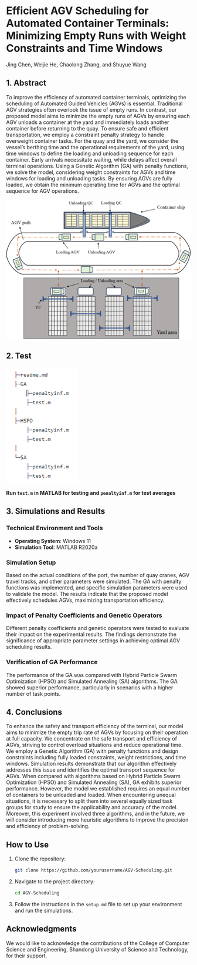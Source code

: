 
# Efficient AGV Scheduling for Automated Container Terminals: Minimizing Empty Runs with Weight Constraints and Time Windows

Jing Chen, Weijie He, Chaolong Zhang, and Shuyue Wang

## 1. Abstract

To improve the efficiency of automated container terminals, optimizing the scheduling of Automated Guided Vehicles (AGVs) is essential. Traditional AGV strategies often overlook the issue of empty runs. In contrast, our proposed model aims to minimize the empty runs of AGVs by ensuring each AGV unloads a container at the yard and immediately loads another container before returning to the quay. To ensure safe and efficient transportation, we employ a constraint penalty strategy to handle overweight container tasks. For the quay and the yard, we consider the vessel’s berthing time and the operational requirements of the yard, using time windows to define the loading and unloading sequence for each container. Early arrivals necessitate waiting, while delays affect overall terminal operations. Using a Genetic Algorithm (GA) with penalty functions, we solve the model, considering weight constraints for AGVs and time windows for loading and unloading tasks. By ensuring AGVs are fully loaded, we obtain the minimum operating time for AGVs and the optimal sequence for AGV operations.

<div style="text-align: center;">
    <img src="./graphs/Figure1.png" alt="AGV Workflow" width="600"/>
</div>

## 2. Test

![Simulation Results](./graphs/002.png)

**Run `test.m` in MATLAB for testing and `penaltyinf.m` for test averages**

## 3. Simulations and Results

### Technical Environment and Tools

- **Operating System**: Windows 11
- **Simulation Tool**: MATLAB R2020a

### Simulation Setup

Based on the actual conditions of the port, the number of quay cranes, AGV travel tracks, and other parameters were simulated. The GA with penalty functions was implemented, and specific simulation parameters were used to validate the model. The results indicate that the proposed model effectively schedules AGVs, maximizing transportation efficiency.

### Impact of Penalty Coefficients and Genetic Operators

Different penalty coefficients and genetic operators were tested to evaluate their impact on the experimental results. The findings demonstrate the significance of appropriate parameter settings in achieving optimal AGV scheduling results.

### Verification of GA Performance

The performance of the GA was compared with Hybrid Particle Swarm Optimization (HPSO) and Simulated Annealing (SA) algorithms. The GA showed superior performance, particularly in scenarios with a higher number of task points.

## 4. Conclusions

To enhance the safety and transport efficiency of the terminal, our model aims to minimize the empty trip rate of AGVs by focusing on their operation at full capacity. We concentrate on the safe transport and efficiency of AGVs, striving to control overload situations and reduce operational time. We employ a Genetic Algorithm (GA) with penalty functions and design constraints including fully loaded constraints, weight restrictions, and time windows. Simulation results demonstrate that our algorithm effectively addresses this issue and identifies the optimal transport sequence for AGVs. When compared with algorithms based on Hybrid Particle Swarm Optimization (HPSO) and Simulated Annealing (SA), GA exhibits superior performance. However, the model we established requires an equal number of containers to be unloaded and loaded. When encountering unequal situations, it is necessary to split them into several equally sized task groups for study to ensure the applicability and accuracy of the model. Moreover, this experiment involved three algorithms, and in the future, we will consider introducing more heuristic algorithms to improve the precision and efficiency of problem-solving.

## How to Use

1. Clone the repository:
   ```bash
   git clone https://github.com/yourusername/AGV-Scheduling.git
   ```
2. Navigate to the project directory:
   ```bash
   cd AGV-Scheduling
   ```
3. Follow the instructions in the `setup.md` file to set up your environment and run the simulations.

## Acknowledgments

We would like to acknowledge the contributions of the College of Computer Science and Engineering, Shandong University of Science and Technology, for their support.

